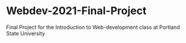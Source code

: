 # Webdev-2021-Final-Project
Final Project for the Introduction to Web-development class at Portland State University
